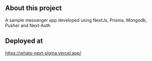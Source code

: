 ## About this project

A sample messanger app developed using NextJs, Prisma, Mongodb, Pusher and Next-Auth

## Deployed at

https://whats-next-sigma.vercel.app/
